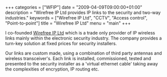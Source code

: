 +++
categories = ["WFIP"]
date = "2009-04-09T09:00:00+01:00"
description = "Wirefree IP Ltd provides IP links to the security and two-way industries."
keywords = ["Wirefree IP Ltd", "CCTV", "Access control", "Point-to-point"]
title = "Wirefree IP Ltd"
menu = "main"
+++

I co-founded [Wirefree IP Ltd](http://wirefreeip.com) which is a trade only provider of IP wireless links mainly within the electronic security
industry. The company provides a turn-key solution at fixed prices for security installers.

Our links are custom made, using a combination of third party antennas and wireless transceiver's. Each link is
installed, commissioned, tested and presented to the security installer as a 'virtual ethernet cable' taking away
the complexities of encryption, IP routing etc.

